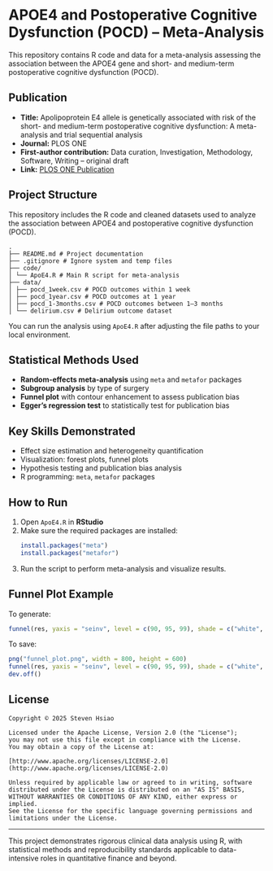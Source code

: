 # APOE4 and Postoperative Cognitive Dysfunction (POCD) – Meta-Analysis

This repository contains R code and data for a meta-analysis assessing the association between the APOE4 gene and short- and medium-term postoperative cognitive dysfunction (POCD).

## Publication

- **Title:** Apolipoprotein E4 allele is genetically associated with risk of the short- and medium-term postoperative cognitive dysfunction: A meta-analysis and trial sequential analysis
- **Journal:** PLOS ONE
- **First-author contribution:** Data curation, Investigation, Methodology, Software, Writing – original draft
- **Link:** [PLOS ONE Publication](https://doi.org/10.1371/journal.pone.0282214)

## Project Structure

This repository includes the R code and cleaned datasets used to analyze the association between APOE4 and postoperative cognitive dysfunction (POCD).

```
.
├── README.md # Project documentation
├── .gitignore # Ignore system and temp files
├── code/
│ └── ApoE4.R # Main R script for meta-analysis
├── data/
│ ├── pocd_1week.csv # POCD outcomes within 1 week
│ ├── pocd_1year.csv # POCD outcomes at 1 year
│ ├── pocd_1-3months.csv # POCD outcomes between 1–3 months
│ └── delirium.csv # Delirium outcome dataset
```

You can run the analysis using `ApoE4.R` after adjusting the file paths to your local environment.

## Statistical Methods Used

- **Random-effects meta-analysis** using `meta` and `metafor` packages
- **Subgroup analysis** by type of surgery
- **Funnel plot** with contour enhancement to assess publication bias
- **Egger’s regression test** to statistically test for publication bias

## Key Skills Demonstrated

- Effect size estimation and heterogeneity quantification
- Visualization: forest plots, funnel plots
- Hypothesis testing and publication bias analysis
- R programming: `meta`, `metafor` packages

## How to Run

1. Open `ApoE4.R` in **RStudio**
2. Make sure the required packages are installed:
   ```r
   install.packages("meta")
   install.packages("metafor")
   ```
3. Run the script to perform meta-analysis and visualize results.

## Funnel Plot Example

To generate:

```r
funnel(res, yaxis = "seinv", level = c(90, 95, 99), shade = c("white", "gray55", "gray75"))
```

To save:

```r
png("funnel_plot.png", width = 800, height = 600)
funnel(res, yaxis = "seinv", level = c(90, 95, 99), shade = c("white", "gray55", "gray75"))
dev.off()
```

## License

```
Copyright © 2025 Steven Hsiao

Licensed under the Apache License, Version 2.0 (the "License");
you may not use this file except in compliance with the License.
You may obtain a copy of the License at:

[http://www.apache.org/licenses/LICENSE-2.0](http://www.apache.org/licenses/LICENSE-2.0)

Unless required by applicable law or agreed to in writing, software
distributed under the License is distributed on an "AS IS" BASIS,
WITHOUT WARRANTIES OR CONDITIONS OF ANY KIND, either express or implied.
See the License for the specific language governing permissions and
limitations under the License.
```

---

This project demonstrates rigorous clinical data analysis using R, with statistical methods and reproducibility standards applicable to data-intensive roles in quantitative finance and beyond.
